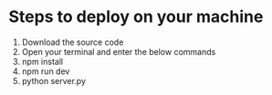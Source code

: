 # Steps to  deploy on your  machine
1. Download the source code
2. Open your terminal and enter the below commands
3. npm install
4. npm run dev
5. python server.py
